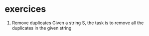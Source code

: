 # exercices
1) Remove duplicates
Given a string S, the task is to remove all the duplicates in the given string
